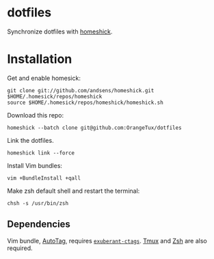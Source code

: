 dotfiles
========
Synchronize dotfiles with [homeshick][1].

Installation
============
Get and enable homesick:

    git clone git://github.com/andsens/homeshick.git $HOME/.homesick/repos/homeshick
    source $HOME/.homesick/repos/homeshick/homeshick.sh

Download this repo:
    
    homeshick --batch clone git@github.com:OrangeTux/dotfiles

Link the dotfiles.
    
    homeshick link --force

Install Vim bundles:

    vim +BundleInstall +qall

Make zsh default shell and restart the terminal:

    chsh -s /usr/bin/zsh

Dependencies
------------
Vim bundle, [AutoTag][2], requires [`exuberant-ctags`][3]. [Tmux][4] and [Zsh][5] are also required.

[1]:https://github.com/andsens/homeshick
[2]:http://www.vim.org/scripts/script.php?script_id=1343
[3]:http://ctags.sourceforge.net/
[4]:http://tmux.sourceforge.net/
[5]:http://www.zsh.org/
